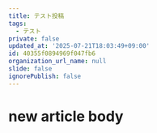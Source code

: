 ```yaml
---
title: テスト投稿
tags:
  - テスト
private: false
updated_at: '2025-07-21T18:03:49+09:00'
id: 40355f0894969f047fb6
organization_url_name: null
slide: false
ignorePublish: false
---
```

# new article body
